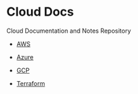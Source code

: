 # Cloud Docs

Cloud Documentation and Notes Repository

- [AWS](./aws/README.md)


- [Azure](./azure/README.md)


- [GCP](./gcp/README.md)


- [Terraform](./terraform/README.md)
